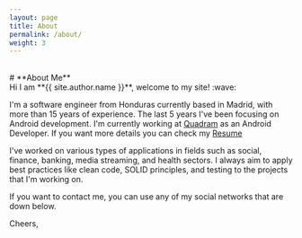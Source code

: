 ```yaml
---
layout: page
title: About
permalink: /about/
weight: 3
---
```

<br>
# **About Me**
<br>
Hi I am **{{ site.author.name }}**, welcome to my site! :wave:<br>

I'm a software engineer from Honduras currently based in Madrid, with more than 15 years of experience. The last 5 years I've been focusing on Android development. I'm currently working at [Quadram](https://quadram.mobi) as an Android Developer. If you want more details you can check my [Resume](/resume)

I've worked on various types of applications in fields such as social, finance, banking, media streaming, and health sectors. I always aim to apply best practices like clean code, SOLID principles, and testing to the projects that I'm working on. 

If you want to contact me, you can use any of my social networks that are down below.

Cheers,

<!-- <div class="row">
{% include about/skills.html title="Programming Skills" source=site.data.programming-skills %}
{% include about/skills.html title="Other Skills" source=site.data.other-skills %}
</div>

<div class="row">
{% include about/timeline.html %}
</div> -->